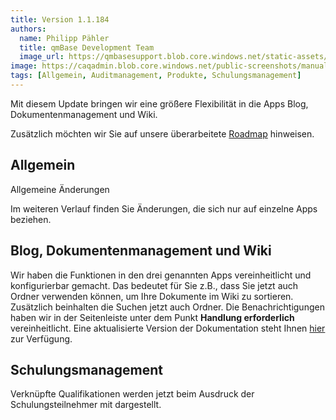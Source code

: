 ```yaml
---
title: Version 1.1.184
authors:
  name: Philipp Pähler
  title: qmBase Development Team
  image_url: https://qmbasesupport.blob.core.windows.net/static-assets/img/persons/paehler_round.png
image: https://caqadmin.blob.core.windows.net/public-screenshots/manual-screenshots/2022-11-18-ageDistributionMedian.png
tags: [Allgemein, Auditmanagement, Produkte, Schulungsmanagement]
---
```


Mit diesem Update bringen wir eine größere Flexibilität in die Apps Blog, Dokumentenmanagement und Wiki.

Zusätzlich möchten wir Sie auf unsere überarbeitete [Roadmap](/Roadmap/2023/01/20/roadmap) hinweisen.

<!--truncate-->

## Allgemein

Allgemeine Änderungen

Im weiteren Verlauf finden Sie Änderungen, die sich nur auf einzelne Apps beziehen.

## Blog, Dokumentenmanagement und Wiki

Wir haben die Funktionen in den drei genannten Apps vereinheitlicht und konfigurierbar gemacht.
Das bedeutet für Sie z.B., dass Sie jetzt auch Ordner verwenden können, um Ihre Dokumente im Wiki zu sortieren.
Zusätzlich beinhalten die Suchen jetzt auch Ordner. Die Benachrichtigungen haben wir in der Seitenleiste unter dem Punkt **Handlung erforderlich** vereinheitlicht.
Eine aktualisierte Version der Dokumentation steht Ihnen [hier](/docs/faqs/article-shared) zur Verfügung.

## Schulungsmanagement

Verknüpfte Qualifikationen werden jetzt beim Ausdruck der Schulungsteilnehmer mit dargestellt.
